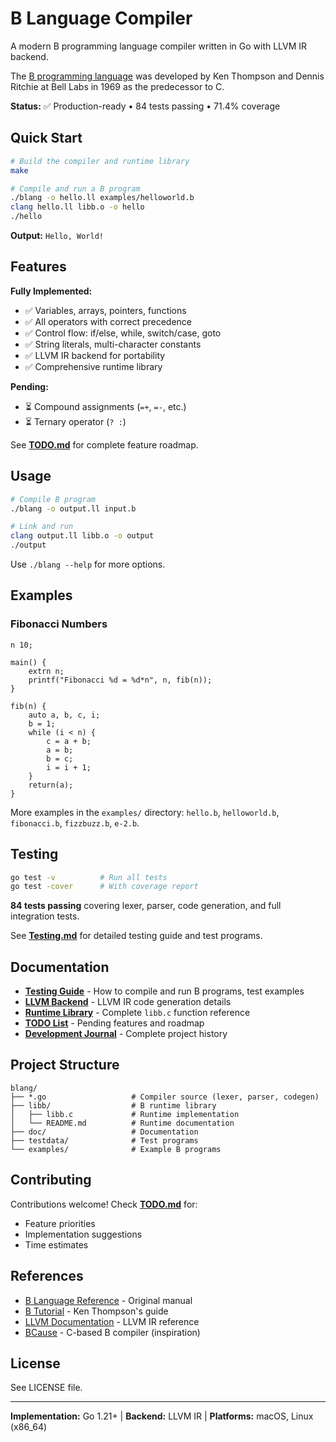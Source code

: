# B Language Compiler

A modern B programming language compiler written in Go with LLVM IR backend.

The [B programming language](https://en.wikipedia.org/wiki/B_(programming_language)) was developed by Ken Thompson and Dennis Ritchie at Bell Labs in 1969 as the predecessor to C.

**Status:** ✅ Production-ready • 84 tests passing • 71.4% coverage

## Quick Start

```bash
# Build the compiler and runtime library
make

# Compile and run a B program
./blang -o hello.ll examples/helloworld.b
clang hello.ll libb.o -o hello
./hello
```

**Output:** `Hello, World!`

## Features

**Fully Implemented:**
- ✅ Variables, arrays, pointers, functions
- ✅ All operators with correct precedence
- ✅ Control flow: if/else, while, switch/case, goto
- ✅ String literals, multi-character constants
- ✅ LLVM IR backend for portability
- ✅ Comprehensive runtime library

**Pending:**
- ⏳ Compound assignments (`=+`, `=-`, etc.)
- ⏳ Ternary operator (`? :`)

See **[TODO.md](doc/TODO.md)** for complete feature roadmap.

## Usage

```bash
# Compile B program
./blang -o output.ll input.b

# Link and run
clang output.ll libb.o -o output
./output
```

Use `./blang --help` for more options.

## Examples

### Fibonacci Numbers
```b
n 10;

main() {
    extrn n;
    printf("Fibonacci %d = %d*n", n, fib(n));
}

fib(n) {
    auto a, b, c, i;
    b = 1;
    while (i < n) {
        c = a + b;
        a = b;
        b = c;
        i = i + 1;
    }
    return(a);
}
```

More examples in the `examples/` directory: `hello.b`, `helloworld.b`, `fibonacci.b`, `fizzbuzz.b`, `e-2.b`.

## Testing

```bash
go test -v          # Run all tests
go test -cover      # With coverage report
```

**84 tests passing** covering lexer, parser, code generation, and full integration tests.

See **[Testing.md](doc/Testing.md)** for detailed testing guide and test programs.

## Documentation

- **[Testing Guide](doc/Testing.md)** - How to compile and run B programs, test examples
- **[LLVM Backend](doc/LLVM_Backend.md)** - LLVM IR code generation details
- **[Runtime Library](libb/README.md)** - Complete `libb.c` function reference
- **[TODO List](doc/TODO.md)** - Pending features and roadmap
- **[Development Journal](doc/Journal.md)** - Complete project history

## Project Structure

```
blang/
├── *.go                   # Compiler source (lexer, parser, codegen)
├── libb/                  # B runtime library
│   ├── libb.c             # Runtime implementation
│   └── README.md          # Runtime documentation
├── doc/                   # Documentation
├── testdata/              # Test programs
└── examples/              # Example B programs
```

## Contributing

Contributions welcome! Check **[TODO.md](doc/TODO.md)** for:
- Feature priorities
- Implementation suggestions
- Time estimates

## References

- [B Language Reference](https://www.bell-labs.com/usr/dmr/www/kbman.html) - Original manual
- [B Tutorial](https://www.bell-labs.com/usr/dmr/www/btut.html) - Ken Thompson's guide
- [LLVM Documentation](https://llvm.org/docs/LangRef.html) - LLVM IR reference
- [BCause](https://github.com/Spydr06/BCause) - C-based B compiler (inspiration)

## License

See LICENSE file.

---

**Implementation:** Go 1.21+ | **Backend:** LLVM IR | **Platforms:** macOS, Linux (x86_64)

